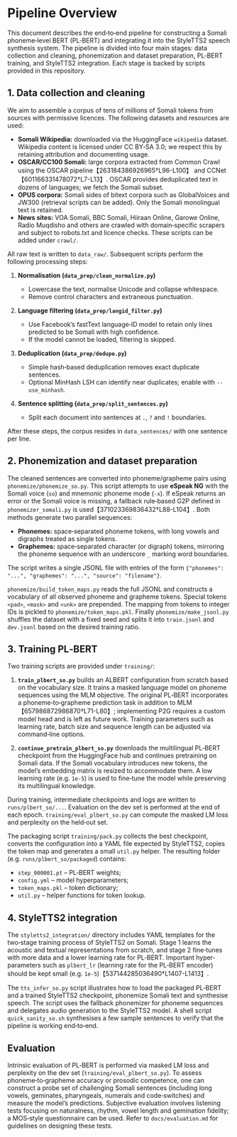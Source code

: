 # Pipeline Overview

This document describes the end‑to‑end pipeline for constructing a Somali
phoneme‑level BERT (PL‑BERT) and integrating it into the StyleTTS2 speech
synthesis system.  The pipeline is divided into four main stages: data
collection and cleaning, phonemization and dataset preparation, PL‑BERT
training, and StyleTTS2 integration.  Each stage is backed by scripts
provided in this repository.

## 1. Data collection and cleaning

We aim to assemble a corpus of tens of millions of Somali tokens from
sources with permissive licences.  The following datasets and resources are
used:

- **Somali Wikipedia:** downloaded via the HuggingFace `wikipedia` dataset.
  Wikipedia content is licensed under CC BY‑SA 3.0; we respect this by
  retaining attribution and documenting usage.
- **OSCAR/CC100 Somali:** large corpora extracted from Common Crawl using the
  OSCAR pipeline【263184386926965†L96-L100】 and CCNet【601166331478072†L7-L13】.  OSCAR provides
  deduplicated text in dozens of languages; we fetch the Somali subset.
- **OPUS corpora:** Somali sides of bitext corpora such as GlobalVoices and
  JW300 (retrieval scripts can be added).  Only the Somali monolingual
  text is retained.
- **News sites:** VOA Somali, BBC Somali, Hiiraan Online, Garowe Online,
  Radio Muqdisho and others are crawled with domain‑specific scrapers and
  subject to robots.txt and licence checks.  These scripts can be added
  under `crawl/`.

All raw text is written to `data_raw/`.  Subsequent scripts perform the
following processing steps:

1. **Normalisation (`data_prep/clean_normalize.py`)**
   - Lowercase the text, normalise Unicode and collapse whitespace.
   - Remove control characters and extraneous punctuation.

2. **Language filtering (`data_prep/langid_filter.py`)**
   - Use Facebook’s fastText language‑ID model to retain only lines
     predicted to be Somali with high confidence.
   - If the model cannot be loaded, filtering is skipped.

3. **Deduplication (`data_prep/dedupe.py`)**
   - Simple hash‑based deduplication removes exact duplicate sentences.
   - Optional MinHash LSH can identify near duplicates; enable with
     `--use_minhash`.

4. **Sentence splitting (`data_prep/split_sentences.py`)**
   - Split each document into sentences at `.`, `?` and `!` boundaries.

After these steps, the corpus resides in `data_sentences/` with one sentence per line.

## 2. Phonemization and dataset preparation

The cleaned sentences are converted into phoneme/grapheme pairs using
`phonemize/phonemize_so.py`.  This script attempts to use **eSpeak NG** with
the Somali voice (`so`) and mnemonic phoneme mode (`-x`).  If eSpeak
returns an error or the Somali voice is missing, a fallback rule‑based G2P
defined in `phonemizer_somali.py` is used【371023369836432†L88-L104】.  Both methods
generate two parallel sequences:

- **Phonemes:** space‑separated phoneme tokens, with long vowels and
  digraphs treated as single tokens.
- **Graphemes:** space‑separated character (or digraph) tokens, mirroring
  the phoneme sequence with an underscore `_` marking word boundaries.

The script writes a single JSONL file with entries of the form
`{"phonemes": "...", "graphemes": "...", "source": "filename"}`.

`phonemize/build_token_maps.py` reads the full JSONL and constructs a
vocabulary of all observed phoneme and grapheme tokens.  Special tokens
`<pad>`, `<mask>` and `<unk>` are prepended.  The mapping from tokens to
integer IDs is pickled to `phonemize/token_maps.pkl`.  Finally
`phonemize/make_jsonl.py` shuffles the dataset with a fixed seed and splits
it into `train.jsonl` and `dev.jsonl` based on the desired training ratio.

## 3. Training PL‑BERT

Two training scripts are provided under `training/`:

1. **`train_plbert_so.py`** builds an ALBERT configuration from scratch
   based on the vocabulary size.  It trains a masked language model on
   phoneme sequences using the MLM objective.  The original PL‑BERT
   incorporates a phoneme‑to‑grapheme prediction task in addition to MLM【657986872986870†L71-L80】;
   implementing P2G requires a custom model head and is left as future
   work.  Training parameters such as learning rate, batch size and
   sequence length can be adjusted via command‑line options.

2. **`continue_pretrain_plbert_so.py`** downloads the multilingual PL‑BERT
   checkpoint from the HuggingFace hub and continues pretraining on
   Somali data.  If the Somali vocabulary introduces new tokens, the
   model’s embedding matrix is resized to accommodate them.  A low
   learning rate (e.g. `1e-5`) is used to fine‑tune the model while
   preserving its multilingual knowledge.

During training, intermediate checkpoints and logs are written to
`runs/plbert_so/...`.  Evaluation on the dev set is performed at the end of
each epoch.  `training/eval_plbert_so.py` can compute the masked LM loss
and perplexity on the held‑out set.

The packaging script `training/pack.py` collects the best checkpoint,
converts the configuration into a YAML file expected by StyleTTS2, copies
the token map and generates a small `util.py` helper.  The resulting
folder (e.g. `runs/plbert_so/packaged`) contains:

- `step_000001.pt` – PL‑BERT weights;
- `config.yml` – model hyperparameters;
- `token_maps.pkl` – token dictionary;
- `util.py` – helper functions for token lookup.

## 4. StyleTTS2 integration

The `styletts2_integration/` directory includes YAML templates for the
two‑stage training process of StyleTTS2 on Somali.  Stage 1 learns the
acoustic and textual representations from scratch, and stage 2 fine‑tunes
with more data and a lower learning rate for PL‑BERT.  Important hyper‑
parameters such as `plbert_lr` (learning rate for the PL‑BERT encoder)
should be kept small (e.g. `1e-5`)【537144285036490†L1407-L1413】.

The `tts_infer_so.py` script illustrates how to load the packaged PL‑BERT
and a trained StyleTTS2 checkpoint, phonemize Somali text and synthesise
speech.  The script uses the fallback phonemizer for phoneme sequences and
delegates audio generation to the StyleTTS2 model.  A shell script
`quick_sanity_so.sh` synthesises a few sample sentences to verify that the
pipeline is working end‑to‑end.

## Evaluation

Intrinsic evaluation of PL‑BERT is performed via masked LM loss and
perplexity on the dev set (`training/eval_plbert_so.py`).  To assess
phoneme‑to‑grapheme accuracy or prosodic competence, one can construct a
probe set of challenging Somali sentences (including long vowels,
geminates, pharyngeals, numerals and code‑switches) and measure the
model’s predictions.  Subjective evaluation involves listening tests
focusing on naturalness, rhythm, vowel length and gemination fidelity; a
MOS‑style questionnaire can be used.  Refer to `docs/evaluation.md` for
guidelines on designing these tests.